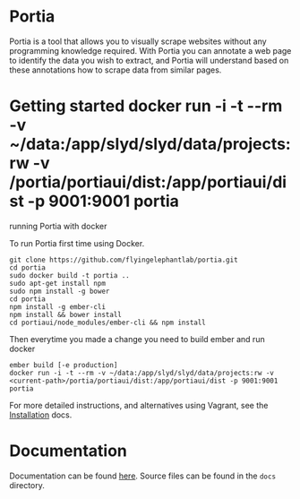 Portia
======

Portia is a tool that allows you to visually scrape websites without any programming knowledge required. With Portia you can annotate a web page to identify the data you wish to extract, and Portia will understand based on these annotations how to scrape data from similar pages.

# Getting started     docker run -i -t --rm -v ~/data:/app/slyd/slyd/data/projects:rw -v <current-path>/portia/portiaui/dist:/app/portiaui/dist -p 9001:9001 portia
running Portia with docker

To run Portia first time using Docker.

    git clone https://github.com/flyingelephantlab/portia.git
    cd portia
    sudo docker build -t portia ..
    sudo apt-get install npm
    sudo npm install -g bower
    cd portia
    npm install -g ember-cli
    npm install && bower install
    cd portiaui/node_modules/ember-cli && npm install
    
Then everytime you made a change you need to build ember and run docker
    
    ember build [-e production]
    docker run -i -t --rm -v ~/data:/app/slyd/slyd/data/projects:rw -v <current-path>/portia/portiaui/dist:/app/portiaui/dist -p 9001:9001 portia
   
For more detailed instructions, and alternatives using Vagrant, see the [Installation](http://portia.readthedocs.org/en/latest/installation.html) docs.

# Documentation

Documentation can be found [here](http://portia.readthedocs.org/en/latest/index.html). Source files can be found in the ``docs`` directory.

